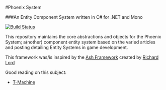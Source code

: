#Phoenix System

###An Entity Component System written in C# for .NET and Mono

[![Build Status](https://travis-ci.org/PhoenixSystem/PhoenixSystem.svg?branch=master)](https://travis-ci.org/PhoenixSystem/PhoenixSystem)

This repository maintains the core abstractions and objects for the Phoenix System; a(nother) component entity system based on the varied articles and posting detailing Entity Systems in game development.

This framework was/is inspired by the [Ash Framework](http://ashframework.org/) created by [Richard Lord](http://www.richardlord.net/)

Good reading on this subject:

- [T-Machine](http://t-machine.org/index.php/2007/09/03/entity-systems-are-the-future-of-mmog-development-part-1/)
